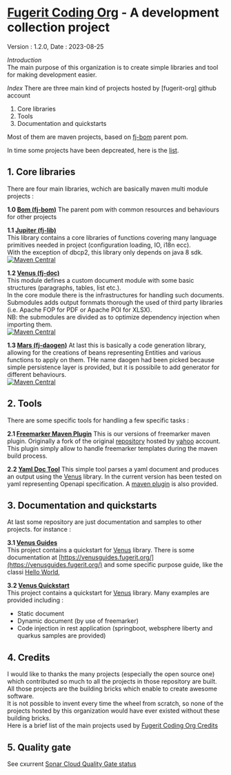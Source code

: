 # [Fugerit Coding Org](https://www.fugerit.org) - A development collection project

Version : 1.2.0, Date : 2023-08-25

*Introduction*  
The main purpose of this organization is to create simple libraries and tool for making development easier.

*Index*
There are three main kind of projects hosted by [fugerit-org] github account
1. Core libraries 
2. Tools
3. Documentation and quickstarts

Most of them are maven projects, based on [fj-bom](https://github.com/fugerit-org/fj-bom) parent pom.  

In time some projects have been depcreated, here is the [list](http://github-org.fugerit.org/profile/DEPRECATED.html).

## 1. Core libraries

There are four main libraries, wchich are basically maven multi module projects : 
  
**1.0 [Bom (fj-bom)](https://github.com/fugerit-org/fj-bom)**
The parent pom with common resources and behaviours for other projects

**1.1 [Jupiter (fj-lib)](https://github.com/fugerit-org/fj-lib)**  
This library contains a core libraries of functions covering many language primitives needed in project (configuration loading, IO, i18n ecc).  
With the exception of dbcp2, this library only depends on java 8 sdk.  
[![Maven Central](https://img.shields.io/maven-central/v/org.fugerit.java/fj-core.svg)](https://mvnrepository.com/artifact/org.fugerit.java/fj-core)

**1.2 [Venus (fj-doc)](https://github.com/fugerit-org/fj-doc)**  
This module defines a custom document module with some basic structures (paragraphs, tables, list etc.).  
In the core module there is the infrastructures for handling such documents.  
Submodules adds output fornmats thorough the used of third party libraries (i.e. Apache FOP for PDF or Apache POI for XLSX).  
NB: the submodules are divided as to optimize dependency injection when importing them.  
[![Maven Central](https://img.shields.io/maven-central/v/org.fugerit.java/fj-doc-base.svg)](https://mvnrepository.com/artifact/org.fugerit.java/fj-doc-base)

**1.3 [Mars (fj-daogen)](https://github.com/fugerit-org/fj-daogen)**
At last this is basically a code generation library, allowing for the creations of beans representing Entities and various functions to apply on them.
THe name daogen had been picked because simple persistence layer is provided, but it is possibile to add generator for different behaviours.  
[![Maven Central](https://img.shields.io/maven-central/v/org.fugerit.java/fj-daogen-base.svg)](https://mvnrepository.com/artifact/org.fugerit.java/fj-daogen-base)

## 2. Tools  

There are some specific tools for handling a few specific tasks : 

**2.1 [Freemarker Maven Plugin](https://github.com/fugerit-org/freemarker-maven-plugin)**
This is our versions of freemarker maven plugin. Originally a fork of the original [repository](https://github.com/yahoo/freemarker-maven-plugin) hosted by [yahoo](https://github.com/yahoo) account. This plugin simply allow to handle freemarker templates during the maven build process.


**2.2 [Yaml Doc Tool](https://github.com/fugerit-org/yaml-doc-tool)**
This simple tool parses a yaml document and produces an output using the [Venus](https://github.com/fugerit-org/fj-doc) library. In the current version has been tested on yaml representing Openapi specification. A [maven plugin](https://github.com/fugerit-org/yaml-doc-maven-plugin) is also provided.


## 3. Documentation and quickstarts  

At last some repository are just documentation and samples to other projects. for instance :  

**3.1 [Venus Guides](https://github.com/fugerit-org/fj-doc-guides)**  
This project contains a quickstart for [Venus](https://github.com/fugerit-org/fj-doc) library. 
There is some documentation at [https://venusguides.fugerit.org/](https://venusguides.fugerit.org/)
and some specific purpose guide, like the classi [Hello World](https://github.com/fugerit-org/fj-doc-guides/tree/main/fj-doc-guides-A001-hello-world-pdf),

**3.2 [Venus Quickstart](https://github.com/fugerit-org/fj-doc-quickstart)**  
This project contains a quickstart for [Venus](https://github.com/fugerit-org/fj-doc) library. Many examples are provided including :  
* Static document
* Dynamic document (by use of freemarker)
* Code injection in rest application (springboot, websphere liberty and quarkus samples are provided)  


## 4. Credits

I would like to thanks the many projects (especially the open source one) which contributed so much to all the projects in those repository are built.  
All those projects are the building bricks which enable to create awesome software.  
It is not possible to invent every time the wheel from scratch, so none of the projects hosted by this organization would have ever existed without these building bricks.  
Here is a brief list of the main projects used by [Fugerit Coding Org Credits](http://github-org.fugerit.org/profile/credits.html)

## 5. Quality gate

See cxurrent [Sonar Cloud Quality Gate status](https://sonarcloud.io/organizations/fugerit-org/projects)

##
